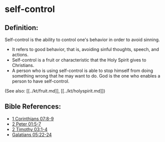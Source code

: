 # self-control #

## Definition: ##

Self-control is the ability to control one's behavior in order to avoid sinning.

* It refers to good behavior, that is, avoiding sinful thoughts, speech, and actions.
* Self-control is a fruit or characteristic that the Holy Spirit gives to Christians.
* A person who is using self-control is able to stop himself from doing something wrong that he may want to do. God is the one who enables a person to have self-control.

(See also: [[../kt/fruit.md]], [[../kt/holyspirit.md]])

## Bible References: ##

* [1 Corinthians 07:8-9](en/tn/1co/help/07/08)
* [2 Peter 01:5-7](en/tn/2pe/help/01/05)
* [2 Timothy 03:1-4](en/tn/2ti/help/03/01)
* [Galatians 05:22-24](en/tn/gal/help/05/22)